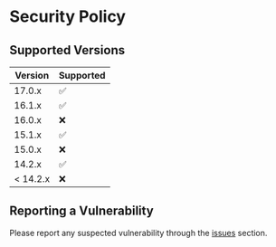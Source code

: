 # Security Policy

## Supported Versions

| Version  | Supported          |
| -------- | ------------------ |
| 17.0.x   | :white_check_mark: |
| 16.1.x   | :white_check_mark: |
| 16.0.x   | :x:                |
| 15.1.x   | :white_check_mark: |
| 15.0.x   | :x:                |
| 14.2.x   | :white_check_mark: |
| < 14.2.x | :x:                |

## Reporting a Vulnerability

Please report any suspected vulnerability through the [issues](../../issues) section.
